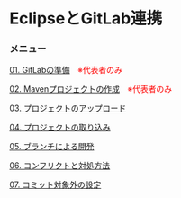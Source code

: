 # EclipseとGitLab連携

### メニュー

<a href="/text/01-create-gitlab.md">01. GitLabの準備</a>&emsp;<span style="color:red">※代表者のみ</span>

<a href="/text/02-maven-project.md">02. Mavenプロジェクトの作成</a>&emsp;<span style="color:red">※代表者のみ</span>

<a href="/text/03-upload-project.md">03. プロジェクトのアップロード</a>

<a href="/text/04-import-project.md">04. プロジェクトの取り込み</a>

<a href="/text/05-switch-branch.md">05. ブランチによる開発</a>

<a href="/text/06-conflict.md">06. コンフリクトと対処方法</a>

<a href="/text/07-assume-unchanged.md">07. コミット対象外の設定</a>
